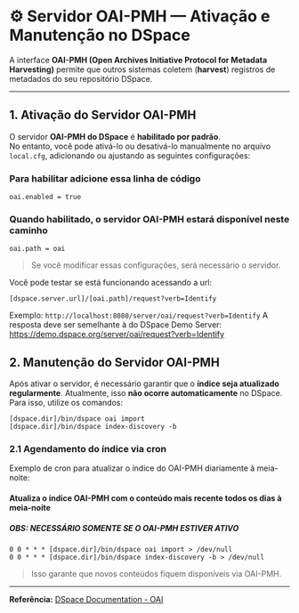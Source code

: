 
# ⚙️ Servidor OAI-PMH — Ativação e Manutenção no DSpace

A interface **OAI-PMH (Open Archives Initiative Protocol for Metadata Harvesting)** permite que outros sistemas coletem (**harvest**) registros de metadados do seu repositório DSpace.  

___

## 1. Ativação do Servidor OAI-PMH

O servidor **OAI-PMH do DSpace** é **habilitado por padrão**.  
No entanto, você pode ativá-lo ou desativá-lo manualmente no arquivo `local.cfg`, adicionando ou ajustando as seguintes configurações:

### Para habilitar adicione essa linha de código

    oai.enabled = true

###  Quando habilitado, o servidor OAI-PMH estará disponível neste caminho

    oai.path = oai
> Se você modificar essas configurações, será necessário o servidor.

Você pode testar se está funcionando acessando a url:

    [dspace.server.url]/[oai.path]/request?verb=Identify

 Exemplo: `http://localhost:8080/server/oai/request?verb=Identify`
 A resposta deve ser semelhante à do DSpace  Demo Server: https://demo.dspace.org/server/oai/request?verb=Identify

## 2. Manutenção do Servidor OAI-PMH
Após ativar o servidor, é necessário garantir que o **índice seja atualizado regularmente**. Atualmente, isso **não ocorre automaticamente** no DSpace. Para isso, utilize os comandos:

    [dspace.dir]/bin/dspace oai import 
    [dspace.dir]/bin/dspace index-discovery -b

### 2.1 Agendamento do índice via cron

Exemplo de cron para atualizar o índice do OAI-PMH diariamente à meia-noite:

#### Atualiza o índice OAI-PMH com o conteúdo mais recente todos os dias à meia-noite
##### OBS: NECESSÁRIO SOMENTE SE O OAI-PMH ESTIVER ATIVO

    0 0 * * * [dspace.dir]/bin/dspace oai import > /dev/null  
    0 0 * * * [dspace.dir]/bin/dspace index-discovery -b > /dev/null
> Isso garante que novos conteúdos fiquem disponíveis via OAI-PMH.
---
**Referência:** [DSpace Documentation - OAI](https://wiki.lyrasis.org/display/DSDOC10x/OAI)
